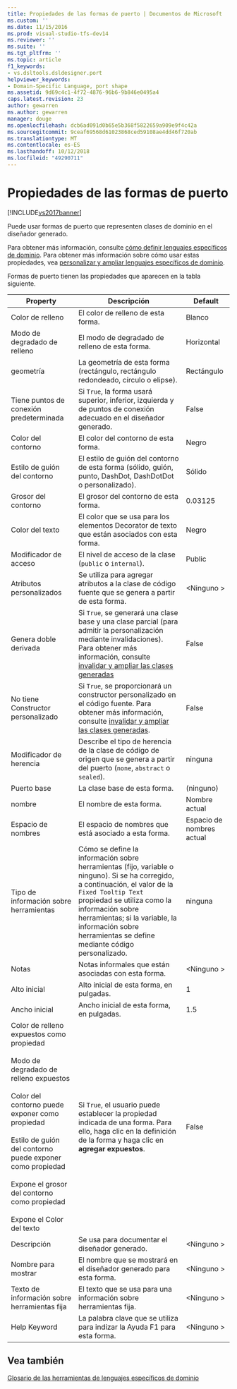 ```yaml
---
title: Propiedades de las formas de puerto | Documentos de Microsoft
ms.custom: ''
ms.date: 11/15/2016
ms.prod: visual-studio-tfs-dev14
ms.reviewer: ''
ms.suite: ''
ms.tgt_pltfrm: ''
ms.topic: article
f1_keywords:
- vs.dsltools.dsldesigner.port
helpviewer_keywords:
- Domain-Specific Language, port shape
ms.assetid: 9d69c4c1-4f72-4876-96b6-9b846e0495a4
caps.latest.revision: 23
author: gewarren
ms.author: gewarren
manager: douge
ms.openlocfilehash: dcb6ad091d0b65e5b368f5822659a909e9f4c42a
ms.sourcegitcommit: 9ceaf69568d61023868ced59108ae4dd46f720ab
ms.translationtype: MT
ms.contentlocale: es-ES
ms.lasthandoff: 10/12/2018
ms.locfileid: "49290711"
---
```

# <a name="properties-of-port-shapes"></a>Propiedades de las formas de puerto
[!INCLUDE[vs2017banner](../includes/vs2017banner.md)]

Puede usar formas de puerto que representen clases de dominio en el diseñador generado.  
  
 Para obtener más información, consulte [cómo definir lenguajes específicos de dominio](../modeling/how-to-define-a-domain-specific-language.md). Para obtener más información sobre cómo usar estas propiedades, vea [personalizar y ampliar lenguajes específicos de dominio](../modeling/customizing-and-extending-a-domain-specific-language.md).  
  
 Formas de puerto tienen las propiedades que aparecen en la tabla siguiente.  
  
|Property|Descripción|Default|  
|--------------|-----------------|-------------|  
|Color de relleno|El color de relleno de esta forma.|Blanco|  
|Modo de degradado de relleno|El modo de degradado de relleno de esta forma.|Horizontal|  
|geometría|La geometría de esta forma (rectángulo, rectángulo redondeado, círculo o elipse).|Rectángulo|  
|Tiene puntos de conexión predeterminada|Si `True`, la forma usará superior, inferior, izquierda y de puntos de conexión adecuado en el diseñador generado.|False|  
|Color del contorno|El color del contorno de esta forma.|Negro|  
|Estilo de guión del contorno|El estilo de guión del contorno de esta forma (sólido, guión, punto, DashDot, DashDotDot o personalizado).|Sólido|  
|Grosor del contorno|El grosor del contorno de esta forma.|0.03125|  
|Color del texto|El color que se usa para los elementos Decorator de texto que están asociados con esta forma.|Negro|  
|Modificador de acceso|El nivel de acceso de la clase (`public` o `internal`).|Public|  
|Atributos personalizados|Se utiliza para agregar atributos a la clase de código fuente que se genera a partir de esta forma.|\<Ninguno >|  
|Genera doble derivada|Si `True`, se generará una clase base y una clase parcial (para admitir la personalización mediante invalidaciones). Para obtener más información, consulte [invalidar y ampliar las clases generadas](../modeling/overriding-and-extending-the-generated-classes.md)|False|  
|No tiene Constructor personalizado|Si `True`, se proporcionará un constructor personalizado en el código fuente. Para obtener más información, consulte [invalidar y ampliar las clases generadas](../modeling/overriding-and-extending-the-generated-classes.md).|False|  
|Modificador de herencia|Describe el tipo de herencia de la clase de código de origen que se genera a partir del puerto (`none`, `abstract` o `sealed`).|ninguna|  
|Puerto base|La clase base de esta forma.|(ninguno)|  
|nombre|El nombre de esta forma.|Nombre actual|  
|Espacio de nombres|El espacio de nombres que está asociado a esta forma.|Espacio de nombres actual|  
|Tipo de información sobre herramientas|Cómo se define la información sobre herramientas (fijo, variable o ninguno). Si se ha corregido, a continuación, el valor de la `Fixed Tooltip Text` propiedad se utiliza como la información sobre herramientas; si la variable, la información sobre herramientas se define mediante código personalizado.|ninguna|  
|Notas|Notas informales que están asociadas con esta forma.|\<Ninguno >|  
|Alto inicial|Alto inicial de esta forma, en pulgadas.|1|  
|Ancho inicial|Ancho inicial de esta forma, en pulgadas.|1.5|  
|Color de relleno expuestos como propiedad<br /><br /> Modo de degradado de relleno expuestos<br /><br /> Color del contorno puede exponer como propiedad<br /><br /> Estilo de guión del contorno puede exponer como propiedad<br /><br /> Expone el grosor del contorno como propiedad<br /><br /> Expone el Color del texto|Si `True`, el usuario puede establecer la propiedad indicada de una forma. Para ello, haga clic en la definición de la forma y haga clic en **agregar expuestos**.|False|  
|Descripción|Se usa para documentar el diseñador generado.|\<Ninguno >|  
|Nombre para mostrar|El nombre que se mostrará en el diseñador generado para esta forma.|\<Ninguno >|  
|Texto de información sobre herramientas fija|El texto que se usa para una información sobre herramientas fija.|\<Ninguno >|  
|Help Keyword|La palabra clave que se utiliza para indizar la Ayuda F1 para esta forma.|\<Ninguno >|  
  
## <a name="see-also"></a>Vea también  
 [Glosario de las herramientas de lenguajes específicos de dominio](http://msdn.microsoft.com/en-us/ca5e84cb-a315-465c-be24-76aa3df276aa)



